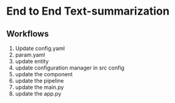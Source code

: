 # End to End Text-summarization

##  Workflows

1. Update config.yaml
2. param.yaml
3. update entity
4. update configuration manager in src config
5. update the component 
6. update the pipeline 
7. update the main.py
8. update the app.py
